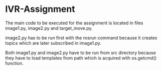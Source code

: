 # IVR-Assignment

The main code to be executed for the assignment is located in files image1.py, image2.py and target_move.py.

image2.py has to be run first with the rosrun command because it creates topics which are later subscribed in image1.py. 

Both image1.py and image2.py have to be run from src directory because they have to load templates from path which is acquired with os.getcmd() function.

